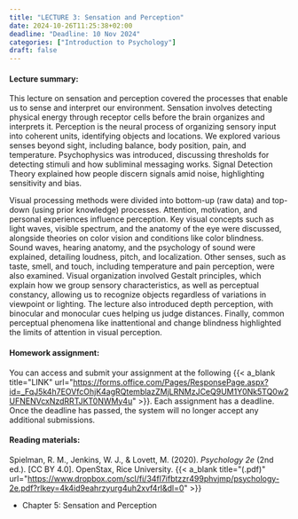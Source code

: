 ```yaml
---
title: "LECTURE 3: Sensation and Perception"
date: 2024-10-26T11:25:38+02:00
deadline: "Deadline: 10 Nov 2024"
categories: ["Introduction to Psychology"]
draft: false
---
```


#### Lecture summary:

This lecture on sensation and perception covered the processes that enable us to sense and interpret our environment. Sensation involves detecting physical energy through receptor cells before the brain organizes and interprets it. Perception is the neural process of organizing sensory input into coherent units, identifying objects and locations. We explored various senses beyond sight, including balance, body position, pain, and temperature. Psychophysics was introduced, discussing thresholds for detecting stimuli and how subliminal messaging works. Signal Detection Theory explained how people discern signals amid noise, highlighting sensitivity and bias.

Visual processing methods were divided into bottom-up (raw data) and top-down (using prior knowledge) processes. Attention, motivation, and personal experiences influence perception. Key visual concepts such as light waves, visible spectrum, and the anatomy of the eye were discussed, alongside theories on color vision and conditions like color blindness. Sound waves, hearing anatomy, and the psychology of sound were explained, detailing loudness, pitch, and localization. Other senses, such as taste, smell, and touch, including temperature and pain perception, were also examined. Visual organization involved Gestalt principles, which explain how we group sensory characteristics, as well as perceptual constancy, allowing us to recognize objects regardless of variations in viewpoint or lighting. The lecture also introduced depth perception, with binocular and monocular cues helping us judge distances. Finally, common perceptual phenomena like inattentional and change blindness highlighted the limits of attention in visual perception.

#### Homework assignment:

You can access and submit your assignment at the following {{< a_blank title="LINK" url="https://forms.office.com/Pages/ResponsePage.aspx?id=_FqJ5k4h7EOVfcOhjK4agRQtemblazZMjLRNMzJCeQ9UM1Y0Nk5TQ0w2UFNENVcxNzdRRTJKT0NWMy4u" >}}. Each assignment has a deadline. Once the deadline has passed, the system will no longer accept any additional submissions.

#### Reading materials:

Spielman, R. M., Jenkins, W. J., & Lovett, M. (2020). *Psychology 2e* (2nd ed.). [CC BY 4.0]. OpenStax, Rice University. {{< a_blank title="(.pdf)" url="https://www.dropbox.com/scl/fi/34fl7ifbtzzr499phvjmp/psychology-2e.pdf?rlkey=4k4id9eahrzyurg4uh2xvf4rl&dl=0" >}}

* Chapter 5: Sensation and Perception
